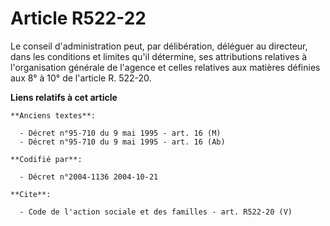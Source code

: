# Article R522-22

Le conseil d'administration peut, par délibération, déléguer au directeur, dans les conditions et limites qu'il détermine,
ses attributions relatives à l'organisation générale de l'agence et celles relatives aux matières définies aux 8° à 10° de
l'article R. 522-20.

**Liens relatifs à cet article**

	**Anciens textes**:

	  - Décret n°95-710 du 9 mai 1995 - art. 16 (M)
	  - Décret n°95-710 du 9 mai 1995 - art. 16 (Ab)

	**Codifié par**:

	  - Décret n°2004-1136 2004-10-21

	**Cite**:

	  - Code de l'action sociale et des familles - art. R522-20 (V)

